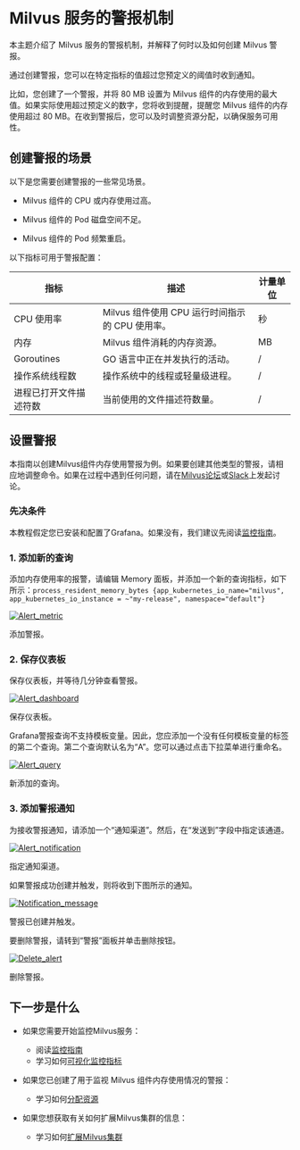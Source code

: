 Milvus 服务的警报机制
===

本主题介绍了 Milvus 服务的警报机制，并解释了何时以及如何创建 Milvus 警报。

通过创建警报，您可以在特定指标的值超过您预定义的阈值时收到通知。

比如，您创建了一个警报，并将 80 MB 设置为 Milvus 组件的内存使用的最大值。如果实际使用超过预定义的数字，您将收到提醒，提醒您 Milvus 组件的内存使用超过 80 MB。在收到警报后，您可以及时调整资源分配，以确保服务可用性。

创建警报的场景
-------

以下是您需要创建警报的一些常见场景。

* Milvus 组件的 CPU 或内存使用过高。

* Milvus 组件的 Pod 磁盘空间不足。

* Milvus 组件的 Pod 频繁重启。

以下指标可用于警报配置：

| 指标 | 描述 | 计量单位 |
| --- | --- | --- |
| CPU 使用率 | Milvus 组件使用 CPU 运行时间指示的 CPU 使用率。 | 秒 |
| 内存 | Milvus 组件消耗的内存资源。 | MB |
| Goroutines | GO 语言中正在并发执行的活动。 | / |
| 操作系统线程数 | 操作系统中的线程或轻量级进程。 | / |
| 进程已打开文件描述符数 | 当前使用的文件描述符数量。 | / |


设置警报
----

本指南以创建Milvus组件内存使用警报为例。如果要创建其他类型的警报，请相应地调整命令。如果在过程中遇到任何问题，请在[Milvus论坛](https://discuss.milvus.io/)或[Slack](https://join.slack.com/t/milvusio/shared_invite/zt-e0u4qu3k-bI2GDNys3ZqX1YCJ9OM~GQ)上发起讨论。

### 先决条件

本教程假定您已安装和配置了Grafana。如果没有，我们建议先阅读[监控指南](monitor.md)。

### 1. 添加新的查询

添加内存使用率的报警，请编辑 Memory 面板，并添加一个新的查询指标，如下所示：`process_resident_memory_bytes {app_kubernetes_io_name="milvus", app_kubernetes_io_instance = ~"my-release", namespace="default"}`

[![Alert_metric](https://milvus.io/static/18103d1a30b5181fc6ee91800ea939f5/1263b/alert_metric.png "添加警报")](https://milvus.io/static/18103d1a30b5181fc6ee91800ea939f5/bbbf7/alert_metric.png)

添加警报。

### 2. 保存仪表板

保存仪表板，并等待几分钟查看警报。

[![Alert_dashboard](https://milvus.io/static/fd5f1694aed3b5b5f29b639ad301a071/1263b/alert_dashboard.png "Save the dashboard.")](https://milvus.io/static/fd5f1694aed3b5b5f29b639ad301a071/bbbf7/alert_dashboard.png)

保存仪表板。

Grafana警报查询不支持模板变量。因此，您应添加一个没有任何模板变量的标签的第二个查询。第二个查询默认名为“A”。您可以通过点击下拉菜单进行重命名。

[![Alert_query](https://milvus.io/static/6ff9d7104bae4f442d79066d22dc7993/1263b/alert_query.png "新添加的查询")](https://milvus.io/static/6ff9d7104bae4f442d79066d22dc7993/bbbf7/alert_query.png)

新添加的查询。

### 3. 添加警报通知

为接收警报通知，请添加一个“通知渠道”。然后，在“发送到”字段中指定该通道。

[![Alert_notification](https://milvus.io/static/02677efc0008e03977429c0abd4838b0/1263b/alert_notification.png "指定通知渠道")](https://milvus.io/static/02677efc0008e03977429c0abd4838b0/1263b/alert_notification.png)

指定通知渠道。

如果警报成功创建并触发，则将收到下图所示的通知。

[![Notification_message](https://milvus.io/static/cab0cbc6f6979e44d8a2c77c66e9cd9a/1263b/notification_message.png "警报已创建并触发")](https://milvus.io/static/cab0cbc6f6979e44d8a2c77c66e9cd9a/bbbf7/notification_message.png)

警报已创建并触发。

要删除警报，请转到“警报”面板并单击删除按钮。

[![Delete_alert](https://milvus.io/static/1a45b6cde7981603fc5b983d3d88c3ef/1263b/delete_alert.png "删除警报")](https://milvus.io/static/1a45b6cde7981603fc5b983d3d88c3ef/bbbf7/delete_alert.png)

删除警报。

下一步是什么
-----------

* 如果您需要开始监控Milvus服务：
    + 阅读[监控指南](monitor.md)
    + 学习如何[可视化监控指标](visualize.md)
 
* 如果您已创建了用于监视 Milvus 组件内存使用情况的警报：
   + 学习如何[分配资源](allocate.md#standalone)
 
* 如果您想获取有关如何扩展Milvus集群的信息：
   + 学习如何[扩展Milvus集群](scaleout.md)
